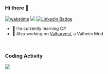 ### Hi there 👋

[![wakatime](https://wakatime.com/badge/user/0c259b1f-a148-48d6-88ff-3c966197acef.svg)](https://wakatime.com/@0c259b1f-a148-48d6-88ff-3c966197acef) ![](https://komarev.com/ghpvc/?username=Frenvius&label=Profile+Views&style=flat&color=gray) [![Linkedin Badge](https://img.shields.io/badge/-LinkedIn-blue?style=flat&logo=LinkedIn&logoColor=white)](https://www.linkedin.com/in/frenvius/)

- 🌱 I’m currently learning C#
- 🔭 Also working on [Valharvest](https://github.com/frenvius/valharvest), a Valheim Mod

<!--
**Frenvius/frenvius** is a ✨ _special_ ✨ repository because its `README.md` (this file) appears on your GitHub profile.

Here are some ideas to get you started:

- 👯 I’m looking to collaborate on ...
- 🤔 I’m looking for help with ...
- 💬 Ask me about ...
- 📫 How to reach me: ...
- 😄 Pronouns: ...
- ⚡ Fun fact: ...
-->

<br>

### Coding Activity

<picture>
  <source media="(prefers-color-scheme: dark)" srcset="https://wakatime.com/share/@Frenvius/9cb60484-dc7d-42fc-bdff-d3d4d4e1281c.svg">
  <source media="(prefers-color-scheme: light)" srcset="https://wakatime.com/share/@Frenvius/7c66a896-6cb8-4bde-9f96-23aceccfe097.svg">
  <img src="https://wakatime.com/share/@Frenvius/9cb60484-dc7d-42fc-bdff-d3d4d4e1281c.svg">
</picture>
